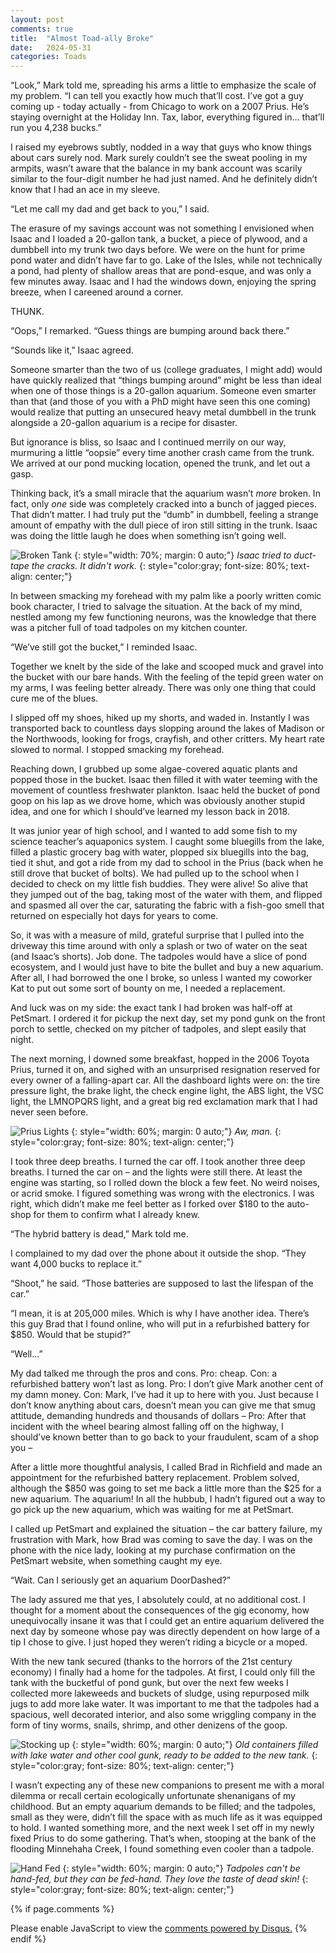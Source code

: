 ```yaml
---
layout: post
comments: true
title:  "Almost Toad-ally Broke"
date:   2024-05-31
categories: Toads
---
```


“Look,” Mark told me, spreading his arms a little to emphasize the scale of my problem. “I can tell you exactly how much that’ll cost. I’ve got a guy coming up - today actually - from Chicago to work on a 2007 Prius. He’s staying overnight at the Holiday Inn. Tax, labor, everything figured in… that’ll run you 4,238 bucks.”

I raised my eyebrows subtly, nodded in a way that guys who know things about cars surely nod. Mark surely couldn’t see the sweat pooling in my armpits, wasn’t aware that the balance in my bank account was scarily similar to the four-digit number he had just named. And he definitely didn’t know that I had an ace in my sleeve. 

“Let me call my dad and get back to you,” I said.
<br />

The erasure of my savings account was not something I envisioned when Isaac and I loaded a 20-gallon tank, a bucket, a piece of plywood, and a dumbbell into my trunk two days before. We were on the hunt for prime pond water and didn’t have far to go. Lake of the Isles, while not technically a pond, had plenty of shallow areas that are pond-esque, and was only a few minutes away. Isaac and I had the windows down, enjoying the spring breeze, when I careened around a corner.

THUNK.

“Oops,” I remarked. “Guess things are bumping around back there.”

“Sounds like it,” Isaac agreed.

Someone smarter than the two of us (college graduates, I might add) would have quickly realized that “things bumping around” might be less than ideal when one of those things is a 20-gallon aquarium. Someone even smarter than that (and those of you with a PhD might have seen this one coming) would realize that putting an unsecured heavy metal dumbbell in the trunk alongside a 20-gallon aquarium is a recipe for disaster. 

But ignorance is bliss, so Isaac and I continued merrily on our way, murmuring a little “oopsie” every time another crash came from the trunk. We arrived at our pond mucking location, opened the trunk, and let out a gasp.

Thinking back, it’s a small miracle that the aquarium wasn’t <i> more </i> broken. In fact, only <i> one </i> side was completely cracked into a bunch of jagged pieces. That didn’t matter. I had truly put the “dumb” in dumbbell, feeling a strange amount of empathy with the dull piece of iron still sitting in the trunk. Isaac was doing the little laugh he does when something isn’t going well.

![Broken Tank](/assets/toads/brokentank.jpg)
{: style="width: 70%; margin: 0 auto;"}
*Isaac tried to duct-tape the cracks. It didn't work.*
{: style="color:gray; font-size: 80%; text-align: center;"}

In between smacking my forehead with my palm like a poorly written comic book character, I tried to salvage the situation. At the back of my mind, nestled among my few functioning neurons, was the knowledge that there was a pitcher full of toad tadpoles on my kitchen counter. 

“We’ve still got the bucket,” I reminded Isaac.

Together we knelt by the side of the lake and scooped muck and gravel into the bucket with our bare hands. With the feeling of the tepid green water on my arms, I was feeling better already. There was only one thing that could cure me of the blues.

I slipped off my shoes, hiked up my shorts, and waded in. Instantly I was transported back to countless days slopping around the lakes of Madison or the Northwoods, looking for frogs, crayfish, and other critters. My heart rate slowed to normal. I stopped smacking my forehead. 

Reaching down, I grubbed up some algae-covered aquatic plants and popped those in the bucket. Isaac then filled it with water teeming with the movement of countless freshwater plankton. Isaac held the bucket of pond goop on his lap as we drove home, which was obviously another stupid idea, and one for which I should’ve learned my lesson back in 2018.

It was junior year of high school, and I wanted to add some fish to my science teacher’s aquaponics system. I caught some bluegills from the lake, filled a plastic grocery bag with water, plopped six bluegills into the bag, tied it shut, and got a ride from my dad to school in the Prius (back when he still drove that bucket of bolts). We had pulled up to the school when I decided to check on my little fish buddies. They were alive! So alive that they jumped out of the bag, taking most of the water with them, and flipped and spasmed all over the car, saturating the fabric with a fish-goo smell that returned on especially hot days for years to come.

So, it was with a measure of mild, grateful surprise that I pulled into the driveway this time around with only a splash or two of water on the seat (and Isaac’s shorts). Job done. The tadpoles would have a slice of pond ecosystem, and I would just have to bite the bullet and buy a new aquarium. After all, I had borrowed the one I broke, so unless I wanted my coworker Kat to put out some sort of bounty on me, I needed a replacement.

And luck was on my side: the exact tank I had broken was half-off at PetSmart. I ordered it for pickup the next day, set my pond gunk on the front porch to settle, checked on my pitcher of tadpoles, and slept easily that night. 

The next morning, I downed some breakfast, hopped in the 2006 Toyota Prius, turned it on, and sighed with an unsurprised resignation reserved for every owner of a falling-apart car. All the dashboard lights were on: the tire pressure light, the brake light, the check engine light, the ABS light, the VSC light, the LMNOPQRS light, and a great big red exclamation mark that I had never seen before.

![Prius Lights](/assets/toads/cartrouble.jpg)
{: style="width: 60%; margin: 0 auto;"}
*Aw, man.*
{: style="color:gray; font-size: 80%; text-align: center;"}

I took three deep breaths. I turned the car off. I took another three deep breaths. I turned the car on – and the lights were still there. At least the engine was starting, so I rolled down the block a few feet. No weird noises, or acrid smoke. I figured something was wrong with the electronics. I was right, which didn’t make me feel better as I forked over $180 to the auto-shop for them to confirm what I already knew.

“The hybrid battery is dead,” Mark told me. 

I complained to my dad over the phone about it outside the shop. “They want 4,000 bucks to replace it.”

“Shoot,” he said. “Those batteries are supposed to last the lifespan of the car.”

“I mean, it is at 205,000 miles. Which is why I have another idea. There’s this guy Brad that I found online, who will put in a refurbished battery for $850. Would that be stupid?”

“Well…” 

My dad talked me through the pros and cons. Pro: cheap. Con: a refurbished battery won’t last as long. Pro: I don’t give Mark another cent of my damn money. Con: Mark, I’ve had it up to here with you. Just because I don’t know anything about cars, doesn’t mean you can give me that smug attitude, demanding hundreds and thousands of dollars – Pro: After that incident with the wheel bearing almost falling off on the highway, I should’ve known better than to go back to your fraudulent, scam of a shop you – 

After a little more thoughtful analysis, I called Brad in Richfield and made an appointment for the refurbished battery replacement. Problem solved, although the $850 was going to set me back a little more than the $25 for a new aquarium. The aquarium! In all the hubbub, I hadn’t figured out a way to go pick up the new aquarium, which was waiting for me at PetSmart.

I called up PetSmart and explained the situation – the car battery failure, my frustration with Mark, how Brad was coming to save the day. I was on the phone with the nice lady, looking at my purchase confirmation on the PetSmart website, when something caught my eye.

“Wait. Can I seriously get an aquarium DoorDashed?”

The lady assured me that yes, I absolutely could, at no additional cost. I thought for a moment about the consequences of the gig economy, how unequivocally insane it was that I could get an entire aquarium delivered the next day by someone whose pay was directly dependent on how large of a tip I chose to give. I just hoped they weren’t riding a bicycle or a moped.

With the new tank secured (thanks to the horrors of the 21st century economy) I finally had a home for the tadpoles. At first, I could only fill the tank with the bucketful of pond gunk, but over the next few weeks I collected more lakeweeds and buckets of sludge, using repurposed milk jugs to add more lake water. It was important to me that the tadpoles had a spacious, well decorated interior, and also some wriggling company in the form of tiny worms, snails, shrimp, and other denizens of the goop. 

![Stocking up](/assets/toads/supplies.jpg)
{: style="width: 60%; margin: 0 auto;"}
*Old containers filled with lake water and other cool gunk, ready to be added to the new tank.*
{: style="color:gray; font-size: 80%; text-align: center;"}

I wasn’t expecting any of these new companions to present me with a moral dilemma or recall certain ecologically unfortunate shenanigans of my childhood. But an empty aquarium demands to be filled; and the tadpoles, small as they were, didn’t fill the space with as much life as it was equipped to hold. I wanted something more, and the next week I set off in my newly fixed Prius to do some gathering. That’s when, stooping at the bank of the flooding Minnehaha Creek, I found something even cooler than a tadpole.

![Hand Fed](/assets/toads/handfeed.jpg)
{: style="width: 60%; margin: 0 auto;"}
*Tadpoles can't be hand-fed, but they can be fed-hand. They love the taste of dead skin!*
{: style="color:gray; font-size: 80%; text-align: center;"}

{% if page.comments %}
<div id="disqus_thread"></div>
<script>
    /**
    *  RECOMMENDED CONFIGURATION VARIABLES: EDIT AND UNCOMMENT THE SECTION BELOW TO INSERT DYNAMIC VALUES FROM YOUR PLATFORM OR CMS.
    *  LEARN WHY DEFINING THESE VARIABLES IS IMPORTANT: https://disqus.com/admin/universalcode/#configuration-variables    */
    /*
    var disqus_config = function () {
    this.page.url = 'https://www.hughgabriel.com/Travel/2022/07/21/Beyond-the-Island.html';  // Replace PAGE_URL with your page's canonical URL variable
    this.page.identifier = '/Travel/2022/07/21/Beyond-the-Island.html'; // Replace PAGE_IDENTIFIER with your page's unique identifier variable
    };
    */
    (function() { // DON'T EDIT BELOW THIS LINE
    var d = document, s = d.createElement('script');
    s.src = 'https://hughsblog-1.disqus.com/embed.js';
    s.setAttribute('data-timestamp', +new Date());
    (d.head || d.body).appendChild(s);
    })();
</script>
<noscript>Please enable JavaScript to view the <a href="https://disqus.com/?ref_noscript">comments powered by Disqus.</a></noscript>
{% endif %}
